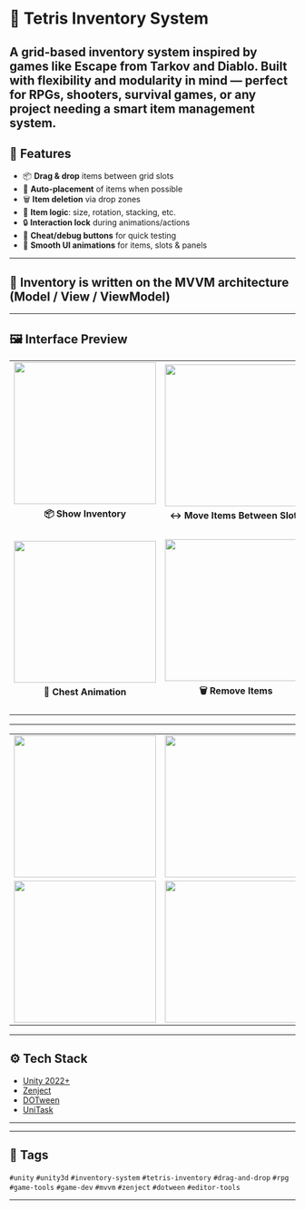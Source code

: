 # 🎒  Tetris Inventory System

A grid-based inventory system inspired by games like **Escape from Tarkov** and **Diablo**. Built with flexibility and modularity in mind — perfect for RPGs, shooters, survival games, or any project needing a smart item management system.
---

## 🚀 Features

- 📦 **Drag & drop** items between grid slots
- 🔄 **Auto-placement** of items when possible
- 🗑 **Item deletion** via drop zones
- 📐 **Item logic**: size, rotation, stacking, etc.
- 🔒 **Interaction lock** during animations/actions
- 🧪 **Cheat/debug buttons** for quick testing
- 🎉 **Smooth UI animations** for items, slots & panels

---

## **🧠 Inventory is written on the MVVM architecture (Model / View / ViewModel)**

---

## 🖼 Interface Preview

<table>
  <tr>
    <td align="center">
      <img src="https://github.com/SinlessDevil/Inventory_Tetris/blob/inventory-tetris-0.0.1/Gifs/Gif_1.gif?raw=true" width="250"/>
      <p style="font-weight: bold; margin-top: 6px;">📦 Show Inventory</p>
    </td>
    <td align="center">
      <img src="https://github.com/SinlessDevil/Inventory_Tetris/blob/inventory-tetris-0.0.1/Gifs/Gif_2.gif?raw=true" width="250"/>
      <p style="font-weight: bold; margin-top: 6px;">↔ Move Items Between Slots</p>
    </td>
    <td align="center">
      <img src="https://github.com/SinlessDevil/Inventory_Tetris/blob/inventory-tetris-0.0.1/Gifs/Gif_3.gif?raw=true" width="250"/>
      <p style="font-weight: bold; margin-top: 6px;">🔄 Stack Items</p>
    </td>
  </tr>
  <tr>
    <td align="center">
      <img src="https://github.com/SinlessDevil/Inventory_Tetris/blob/inventory-tetris-0.0.1/Gifs/Gif_4.gif?raw=true" width="250"/>
      <p style="font-weight: bold; margin-top: 6px;">🎁 Chest Animation</p>
    </td>
    <td align="center">
      <img src="https://github.com/SinlessDevil/Inventory_Tetris/blob/inventory-tetris-0.0.1/Gifs/Gif_5.gif?raw=true" width="250"/>
      <p style="font-weight: bold; margin-top: 6px;">🗑 Remove Items</p>
    </td>
    <td align="center">
      <img src="https://github.com/SinlessDevil/Inventory_Tetris/blob/inventory-tetris-0.0.1/Gifs/Gif_6.gif?raw=true" width="250"/>
      <p style="font-weight: bold; margin-top: 6px;">🧪 Cheat Panel / Expand Inventory</p>
    </td>
  </tr>
</table>

---

<table>
  <tr>
    <td><img src="https://github.com/SinlessDevil/Inventory_Tetris/blob/inventory-tetris-0.0.1/Images/Image_1.png?raw=true" width="250"/></td>
    <td><img src="https://github.com/SinlessDevil/Inventory_Tetris/blob/inventory-tetris-0.0.1/Images/Image_2.png?raw=true" width="250"/></td>
    <td><img src="https://github.com/SinlessDevil/Inventory_Tetris/blob/inventory-tetris-0.0.1/Images/Image_3.png?raw=true" width="250"/></td>
  </tr>
  <tr>
    <td><img src="https://github.com/SinlessDevil/Inventory_Tetris/blob/inventory-tetris-0.0.1/Images/Image_4.png?raw=true" width="250"/></td>
    <td><img src="https://github.com/SinlessDevil/Inventory_Tetris/blob/inventory-tetris-0.0.1/Images/Image_5.png?raw=true" width="250"/></td>
    <td><img src="https://github.com/SinlessDevil/Inventory_Tetris/blob/inventory-tetris-0.0.1/Images/Image_6.png?raw=true" width="250"/></td>
  </tr>
</table>

---

## ⚙️ Tech Stack

- [Unity 2022+](https://unity.com/)
- [Zenject](https://github.com/modesttree/Zenject)
- [DOTween](http://dotween.demigiant.com/)
- [UniTask](https://github.com/Cysharp/UniTask)

---

---

## 📌 Tags

`#unity` `#unity3d` `#inventory-system` `#tetris-inventory` `#drag-and-drop` `#rpg` `#game-tools` `#game-dev` `#mvvm` `#zenject` `#dotween` `#editor-tools`

---
